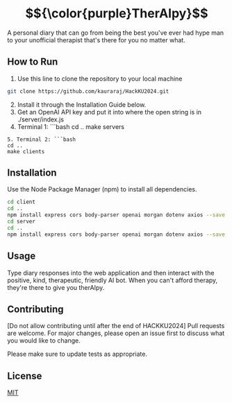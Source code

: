 # $${\color{purple}TherAIpy}$$

A personal diary that can go from being the best you've ever had hype man to your unofficial therapist that's there for you no matter what.

## How to Run

1. Use this line to clone the repository to your local machine
```bash
git clone https://github.com/kauraraj/HackKU2024.git
```
2. Install it through the Installation Guide below.
3. Get an OpenAI API key and put it into where the open string is in ./server/index.js
4. Terminal 1: ```bash
cd ..
make servers
```
5. Terminal 2: ```bash
cd ..
make clients
```


## Installation

Use the Node Package Manager (npm) to install all dependencies.

```bash
cd client
cd ..
npm install express cors body-parser openai morgan dotenv axios --save
cd server
cd ..
npm install express cors body-parser openai morgan dotenv axios --save
```

## Usage

Type diary responses into the web application and then interact with the positive, kind, therapeutic, friendly AI bot. When you can't afford therapy, they're there to give you therAIpy.

## Contributing

[Do not allow contributing until after the end of HACKKU2024]
Pull requests are welcome. For major changes, please open an issue first
to discuss what you would like to change.

Please make sure to update tests as appropriate.

## License

[MIT](https://choosealicense.com/licenses/mit/)
